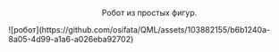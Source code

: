 <div style="text-align: center; display: inline;">
<p>Робот из простых фигур.</p>
![робот](https://github.com/osifata/QML/assets/103882155/b6b1240a-8a05-4d99-a1a6-a026eba92702)
</div>